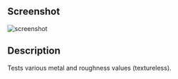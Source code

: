 ## Screenshot

![screenshot](screenshot/screenshot.png)

## Description

Tests various metal and roughness values (textureless).